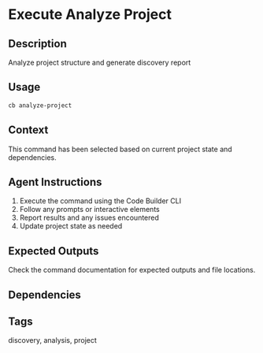 # Execute Analyze Project

## Description
Analyze project structure and generate discovery report

## Usage
```bash
cb analyze-project
```

## Context
This command has been selected based on current project state and dependencies.

## Agent Instructions
1. Execute the command using the Code Builder CLI
2. Follow any prompts or interactive elements
3. Report results and any issues encountered
4. Update project state as needed

## Expected Outputs
Check the command documentation for expected outputs and file locations.

## Dependencies


## Tags
discovery, analysis, project

